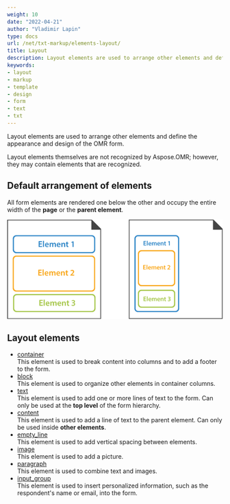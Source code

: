 ```yaml
---
weight: 10
date: "2022-04-21"
author: "Vladimir Lapin"
type: docs
url: /net/txt-markup/elements-layout/
title: Layout
description: Layout elements are used to arrange other elements and define the appearance and design of the OMR form.
keywords:
- layout
- markup
- template
- design
- form
- text
- txt
---
```


Layout elements are used to arrange other elements and define the appearance and design of the OMR form. 

Layout elements themselves are not recognized by Aspose.OMR; however, they may contain elements that are recognized.

## Default arrangement of elements

All form elements are rendered one below the other and occupy the entire width of the **page** or the **parent element**.

![Default arrangement of elements](default-layout.png)

## Layout elements

- [container](/omr/net/txt-markup/container/)  
  This element is used to break content into columns and to add a footer to the form.
- [block](/omr/net/txt-markup/block/)  
  This element is used to organize other elements in container columns.
- [text](/omr/net/txt-markup/text/)  
  This element is used to add one or more lines of text to the form. Can only be used at the **top level** of the form hierarchy.
- [content](/omr/net/txt-markup/content/)  
  This element is used to add a line of text to the parent element. Can only be used inside **other elements**.
- [empty_line](/omr/net/txt-markup/empty_line/)  
  This element is used to add vertical spacing between elements.
- [image](/omr/net/txt-markup/image/)  
  This element is used to add a picture.
- [paragraph](/omr/net/txt-markup/paragraph/)  
  This element is used to combine text and images.
- [input_group](/omr/net/txt-markup/input_group/)  
  This element is used to insert personalized information, such as the respondent's name or email, into the form.
